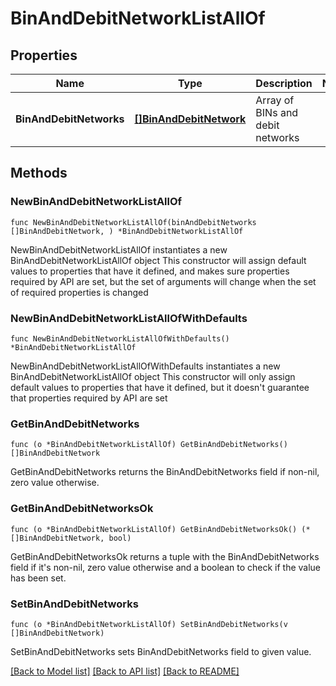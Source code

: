 # BinAndDebitNetworkListAllOf

## Properties

Name | Type | Description | Notes
------------ | ------------- | ------------- | -------------
**BinAndDebitNetworks** | [**[]BinAndDebitNetwork**](BinAndDebitNetwork.md) | Array of BINs and debit networks | 

## Methods

### NewBinAndDebitNetworkListAllOf

`func NewBinAndDebitNetworkListAllOf(binAndDebitNetworks []BinAndDebitNetwork, ) *BinAndDebitNetworkListAllOf`

NewBinAndDebitNetworkListAllOf instantiates a new BinAndDebitNetworkListAllOf object
This constructor will assign default values to properties that have it defined,
and makes sure properties required by API are set, but the set of arguments
will change when the set of required properties is changed

### NewBinAndDebitNetworkListAllOfWithDefaults

`func NewBinAndDebitNetworkListAllOfWithDefaults() *BinAndDebitNetworkListAllOf`

NewBinAndDebitNetworkListAllOfWithDefaults instantiates a new BinAndDebitNetworkListAllOf object
This constructor will only assign default values to properties that have it defined,
but it doesn't guarantee that properties required by API are set

### GetBinAndDebitNetworks

`func (o *BinAndDebitNetworkListAllOf) GetBinAndDebitNetworks() []BinAndDebitNetwork`

GetBinAndDebitNetworks returns the BinAndDebitNetworks field if non-nil, zero value otherwise.

### GetBinAndDebitNetworksOk

`func (o *BinAndDebitNetworkListAllOf) GetBinAndDebitNetworksOk() (*[]BinAndDebitNetwork, bool)`

GetBinAndDebitNetworksOk returns a tuple with the BinAndDebitNetworks field if it's non-nil, zero value otherwise
and a boolean to check if the value has been set.

### SetBinAndDebitNetworks

`func (o *BinAndDebitNetworkListAllOf) SetBinAndDebitNetworks(v []BinAndDebitNetwork)`

SetBinAndDebitNetworks sets BinAndDebitNetworks field to given value.



[[Back to Model list]](../../README.md#documentation-for-models) [[Back to API list]](../../README.md#documentation-for-api-endpoints) [[Back to README]](../../README.md)


